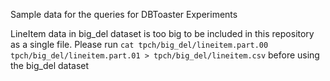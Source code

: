 Sample data for the queries for DBToaster Experiments


LineItem data in big_del dataset is too big to be included in this repository as a single file. Please run `cat tpch/big_del/lineitem.part.00 tpch/big_del/lineitem.part.01 > tpch/big_del/lineitem.csv` before using the big_del dataset
